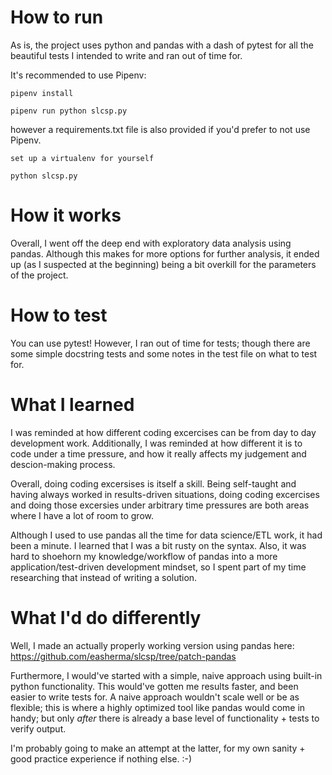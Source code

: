# How to run


As is, the project uses python and pandas with a dash of pytest for all the
beautiful tests I intended to write and ran out of time for.

It's recommended to use Pipenv:

`pipenv install`

`pipenv run python slcsp.py`

however a requirements.txt file is also provided
if you'd prefer to not use Pipenv.

`set up a virtualenv for yourself`

`python slcsp.py`


# How it works

Overall, I went off the deep end with exploratory data analysis using pandas.
Although this makes for more options for further analysis, it ended up (as I suspected at the beginning) being a bit overkill for the parameters of the project.

# How to test

You can use pytest! However, I ran out of time for tests; though there are some simple docstring tests
and some notes in the test file on what to test for. 

# What I learned

I was reminded at how different coding excercises can be from day to day development work. Additionally, I was reminded at how different it is to code under a time pressure, and how it really affects my judgement and descion-making process. 

Overall, doing coding excersises is itself a skill. Being self-taught and having always worked in results-driven situations, doing coding excercises and doing those excersies under arbitrary time pressures are both areas where I have a lot of room to grow. 

Although I used to use pandas all the time for data science/ETL work, it had been a minute. I learned that I was a bit rusty on the syntax. Also, it was hard to shoehorn my knowledge/workflow of pandas into a more application/test-driven development mindset, so I spent part of my time researching that instead of writing a solution. 

# What I'd do differently

Well, I made an actually properly working version using pandas here: https://github.com/easherma/slcsp/tree/patch-pandas

Furthermore, I would've started with a simple, naive approach using built-in python functionality. This would've gotten me results faster, and been easier to write tests for. A naive approach wouldn't scale well or be as flexible; this is where a highly optimized tool like pandas would come in handy; but only _after_ there is already a base level of functionality + tests to verify output.

I'm probably going to make an attempt at the latter, for my own sanity + good practice experience if nothing else. :-)

